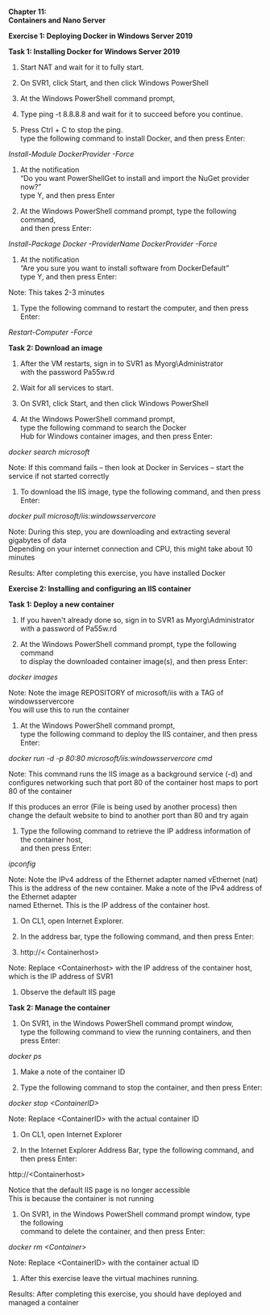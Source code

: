 **Chapter 11:**  
**Containers and Nano Server**

**Exercise 1: Deploying Docker in Windows Server 2019**

**Task 1: Installing Docker for Windows Server 2019**

1.  Start NAT and wait for it to fully start.

2.  On SVR1, click Start, and then click Windows PowerShell

3.  At the Windows PowerShell command prompt,

4.  Type ping -t 8.8.8.8 and wait for it to succeed before you continue.

5.  Press Ctrl + C to stop the ping.  
    type the following command to install Docker, and then press Enter:

*Install-Module DockerProvider -Force*

1.  At the notification  
    “Do you want PowerShellGet to install and import the NuGet provider now?”  
    type Y, and then press Enter

2.  At the Windows PowerShell command prompt, type the following command,  
    and then press Enter:

*Install-Package Docker -ProviderName DockerProvider -Force*

1.  At the notification  
    “Are you sure you want to install software from DockerDefault”  
    type Y, and then press Enter:

Note: This takes 2-3 minutes

1.  Type the following command to restart the computer, and then press Enter:

*Restart-Computer -Force*

**Task 2: Download an image**

1.  After the VM restarts, sign in to SVR1 as Myorg\\Administrator  
    with the password Pa55w.rd

2.  Wait for all services to start.

3.  On SVR1, click Start, and then click Windows PowerShell

4.  At the Windows PowerShell command prompt,  
    type the following command to search the Docker  
    Hub for Windows container images, and then press Enter:

*docker search microsoft*

Note: If this command fails – then look at Docker in Services – start the
service if not started correctly

1.  To download the IIS image, type the following command, and then press Enter:

*docker pull microsoft/iis:windowsservercore*

Note: During this step, you are downloading and extracting several gigabytes of
data  
Depending on your internet connection and CPU, this might take about 10 minutes

Results: After completing this exercise, you have installed Docker

**Exercise 2: Installing and configuring an IIS container**

**Task 1: Deploy a new container**

1.  If you haven't already done so, sign in to SVR1 as Myorg\\Administrator  
    with a password of Pa55w.rd

2.  At the Windows PowerShell command prompt, type the following command  
    to display the downloaded container image(s), and then press Enter:

*docker images*

Note: Note the image REPOSITORY of microsoft/iis with a TAG of windowsservercore  
You will use this to run the container

1.  At the Windows PowerShell command prompt,  
    type the following command to deploy the IIS container, and then press
    Enter:

*docker run -d -p 80:80 microsoft/iis:windowsservercore cmd*

Note: This command runs the IIS image as a background service (-d) and
configures networking such that port 80 of the container host maps to port 80 of
the container

If this produces an error (File is being used by another process) then change
the default website to bind to another port than 80 and try again

1.  Type the following command to retrieve the IP address information of the
    container host,  
    and then press Enter:

*ipconfig*

Note: Note the IPv4 address of the Ethernet adapter named vEthernet (nat)  
This is the address of the new container. Make a note of the IPv4 address of the
Ethernet adapter  
named Ethernet. This is the IP address of the container host.

1.  On CL1, open Internet Explorer.

2.  In the address bar, type the following command, and then press Enter:

3.  http://\< Containerhost\>

Note: Replace \<Containerhost\> with the IP address of the container host,  
which is the IP address of SVR1

1.  Observe the default IIS page

**Task 2: Manage the container**

1.  On SVR1, in the Windows PowerShell command prompt window,  
    type the following command to view the running containers, and then press
    Enter:

*docker ps*

1.  Make a note of the container ID

2.  Type the following command to stop the container, and then press Enter:

*docker stop \<ContainerlD\>*

Note: Replace \<ContainerID\> with the actual container ID

1.  On CL1, open Internet Explorer

2.  In the Internet Explorer Address Bar, type the following command, and then
    press Enter:

http://\<Containerhost\>

Notice that the default IIS page is no longer accessible  
This is because the container is not running

1.  On SVR1, in the Windows PowerShell command prompt window, type the following  
    command to delete the container, and then press Enter:

*docker rm \<Container\>*

Note: Replace \<ContainerID\> with the container actual ID

1.  After this exercise leave the virtual machines running.

Results: After completing this exercise, you should have deployed and managed a
container
